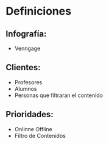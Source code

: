 # Definiciones
## Infografía:
  - Venngage
  
## Clientes:
  - Profesores
  - Alumnos
  - Personas que filtraran el contenido
  
## Prioridades:
  - Onlinne Offline
  - Filtro de Contenidos
